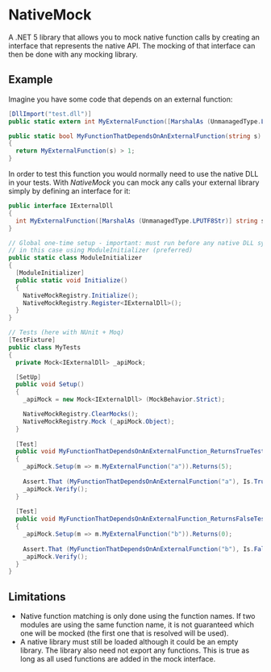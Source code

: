 # NativeMock

A .NET 5 library that allows you to mock native function calls by creating an interface that represents the native API. The mocking of that interface can then be done with any mocking library.

## Example

Imagine you have some code that depends on an external function:

```c#
[DllImport("test.dll")]
public static extern int MyExternalFunction([MarshalAs (UnmanagedType.LPUTF8Str)] string s);

public static bool MyFunctionThatDependsOnAnExternalFunction(string s)
{
  return MyExternalFunction(s) > 1;
}
```

In order to test this function you would normally need to use the native DLL in your tests. With *NativeMock* you can mock any calls your external library simply by defining an interface for it:

```c#
public interface IExternalDll
{
  int MyExternalFunction([MarshalAs (UnmanagedType.LPUTF8Str)] string s); // Must match signature with the imported function
}

// Global one-time setup - important: must run before any native DLL symbol is resolved
// in this case using ModuleInitializer (preferred)
public static class ModuleInitializer
{
  [ModuleInitializer]
  public static void Initialize()
  {
    NativeMockRegistry.Initialize();
    NativeMockRegistry.Register<IExternalDll>();
  }
}

// Tests (here with NUnit + Moq)
[TestFixture]
public class MyTests
{
  private Mock<IExternalDll> _apiMock;

  [SetUp]
  public void Setup()
  {
    _apiMock = new Mock<IExternalDll> (MockBehavior.Strict);

    NativeMockRegistry.ClearMocks();
    NativeMockRegistry.Mock (_apiMock.Object);
  }
  
  [Test]
  public void MyFunctionThatDependsOnAnExternalFunction_ReturnsTrueTest()
  {
    _apiMock.Setup(m => m.MyExternalFunction("a")).Returns(5);
      
    Assert.That (MyFunctionThatDependsOnAnExternalFunction("a"), Is.True);
    _apiMock.Verify();
  }
    
  [Test]
  public void MyFunctionThatDependsOnAnExternalFunction_ReturnsFalseTest()
  {
    _apiMock.Setup(m => m.MyExternalFunction("b")).Returns(0);
      
    Assert.That (MyFunctionThatDependsOnAnExternalFunction("b"), Is.False);
    _apiMock.Verify();
  }
}

```

## Limitations

- Native function matching is only done using the function names. If two modules are using the same function name, it is not guaranteed which one will be mocked (the first one that is resolved will be used).
- A native library must still be loaded although it could be an empty library. The library also need not export any functions. This is true as long as all used functions are added in the mock interface.